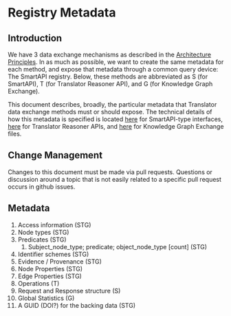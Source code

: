 # Registry Metadata

## Introduction

We have 3 data exchange mechanisms as described in the [Architecture Principles](README.md).  In as much as possible, we want to create the same metadata for each method, and expose that metadata through a common query device: The SmartAPI registry.   Below, these methods are abbreviated as S (for SmartAPI), T (for Translator Reasoner API), and G (for Knowledge Graph Exchange).  

This document describes, broadly, the particular metadata that Translator data exchange methods must or should expose. The technical details of how this metadata is specified is located [here]() for SmartAPI-type interfaces, [here]() for Translator Reasoner APIs, and [here]() for Knowledge Graph Exchange files.  

## Change Management

Changes to this document must be made via pull requests.   Questions or discussion around a topic that is not easily related to a specific pull request occurs in github issues.

## Metadata

1. Access information (STG) 
1. Node types (STG)
1. Predicates (STG)
    1. Subject_node_type; predicate; object_node_type [count] (STG)
1. Identifier schemes (STG)
1. Evidence / Provenance (STG)
1. Node Properties (STG)
1. Edge Properties (STG)
1. Operations (T)
1. Request and Response structure (S)
1. Global Statistics (G)
1. A GUID (DOI?) for the backing data (STG)
